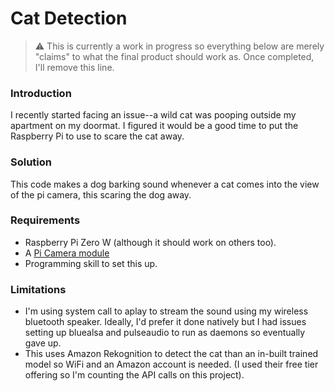 # Cat Detection #

> :warning: This is currently a work in progress so everything below are merely "claims" to what the final product should work as. Once completed, I'll remove this line.

### Introduction ###
I recently started facing an issue--a wild cat was pooping outside my apartment on my doormat. I figured it would be a good time to put the Raspberry Pi to use to scare the cat away.

### Solution ###
This code makes a dog barking sound whenever a cat comes into the view of the pi camera, this scaring the dog away.

### Requirements ###
* Raspberry Pi Zero W (although it should work on others too).
* A [Pi Camera module](https://robu.in/product/5mp-raspberry-pi-camera-module-w-hbv-ffc-cable)
* Programming skill to set this up.

### Limitations ###
* I'm using system call to aplay to stream the sound using my wireless bluetooth speaker. Ideally, I'd prefer it done natively but I had issues setting up bluealsa and pulseaudio to run as daemons so eventually gave up.
* This uses Amazon Rekognition to detect the cat than an in-built trained model so WiFi and an Amazon account is needed. (I used their free tier offering so I'm counting the API calls on this project).

